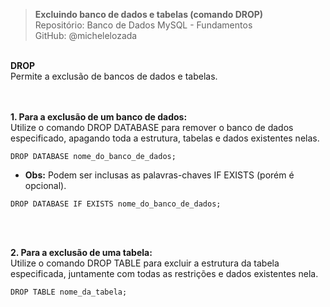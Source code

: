 > **Excluindo banco de dados e tabelas (comando DROP)**     
> Repositório: Banco de Dados MySQL - Fundamentos    
> GitHub: @michelelozada
&nbsp;
     
&nbsp;  
**DROP**    
Permite a exclusão de bancos de dados e tabelas.  
&nbsp;
     
&nbsp;  
**1. Para  a exclusão de um banco de dados:**  
Utilize o comando DROP DATABASE para remover o banco de dados especificado, apagando toda a estrutura,
tabelas e dados existentes nelas.
```
DROP DATABASE nome_do_banco_de_dados;
````
* **Obs:** Podem ser inclusas as palavras-chaves IF EXISTS (porém é opcional).
````
DROP DATABASE IF EXISTS nome_do_banco_de_dados;
````
&nbsp;
     
&nbsp;  
**2. Para  a exclusão de uma tabela:**    
Utilize o comando DROP TABLE para excluir a estrutura da tabela especificada, juntamente com todas as 
restrições e dados existentes nela.
```
DROP TABLE nome_da_tabela;
```